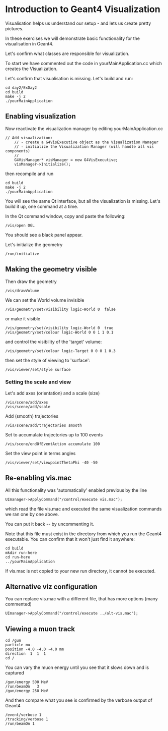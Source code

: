 
# Introduction to Geant4 Visualization

Visualisation helps us understand our setup - and lets us create pretty pictures.

In these exercises we will demonstrate basic functionality for the visualisation in Geant4.

Let's confirm what classes are responsible for visualization.  

To start we have commented out the code in yourMainApplication.cc which creates the Visualization.

Let's confirm that visualisation is missing.  Let's build and run:
```shell
cd day2/ExDay2
cd build
make -j 2
./yourMainApplication
```

## Enabling visualization

Now reactivate the visualization manager by editing yourMainApplication.cc
```
// Add visualization: 
    // - create a G4VisExecutive object as the Visualization Manager
    // - initialize the Visualization Manager (will handle all vis components)
    //
    G4VisManager* visManager = new G4VisExecutive;
    visManager->Initialize();
```
then recompile and run
```shell
cd build
make -j 2
./yourMainApplication
```

You will see the same Qt interface, but all the visualization is missing.   Let's build it up, one command at a time.

In the Qt command window, copy and paste the following:
```
/vis/open OGL
```
You should see a black panel appear.

Let's initialize the geometry
```
/run/initialize
```

## Making the geometry visible 

Then draw the geometry 
```
/vis/drawVolume
```

We can set the World volume invisible
``` 
/vis/geometry/set/visibility logic-World 0  false
```
or make it visible
``` 
/vis/geometry/set/visibility logic-World 0  true
/vis/geometry/set/colour logic-World 0 0 1 1 0.1
```
and control the visibility of the 'target' volume:
```
/vis/geometry/set/colour logic-Target 0 0 0 1 0.3
```
then set the style of viewing to 'surface':
```
/vis/viewer/set/style surface 
```

### Setting the scale and view

Let's add axes (orientation) and a scale (size)
```
/vis/scene/add/axes 
/vis/scene/add/scale
```

Add (smooth) trajectories 
```
/vis/scene/add/trajectories smooth
```

Set to accumulate trajectories up to 100 events
```
/vis/scene/endOfEventAction accumulate 100
```

Set the view point in terms angles 
```
/vis/viewer/set/viewpointThetaPhi -40 -50
```

## Re-enabling vis.mac

All this functionality was 'automatically' enabled previous by the line
```
UImanager->ApplyCommand("/control/execute vis.mac");
```
which read the file vis.mac and executed the same visualization commands we ran one by one above.

You can put it back -- by uncommenting it.

Note that this file must exist in the directory from which you run the Geant4 executable.  You can confirm that it won't just find it anywhere:
```shell
cd build
mkdir run-here
cd run-here
../yourMainApplication
```
If vis.mac is not copied to your new run directory, it cannot be executed.

## Alternative viz configuration

You can replace vis.mac with a different file, that has more options (many commented)
```
UImanager->ApplyCommand("/control/execute ../alt-vis.mac");
```

## Viewing a muon track

```
cd /gun
particle mu-
position -4.0 -4.0 -4.0 mm
direction  1  1  1
cd /
```
You can vary the muon energy until you see that it slows down and is captured
```
/gun/energy 500 MeV
/run/beamOn   3
/gun/energy 250 MeV
```

And then compare what you see is confirmed by the verbose output of Geant4
```
/event/verbose 1
/tracking/verbose 1
/run/beamOn 1
```